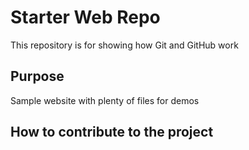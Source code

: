 # Starter Web Repo

This repository is for showing how Git and GitHub work

## Purpose

Sample website with plenty of files for demos

## How to contribute to the project